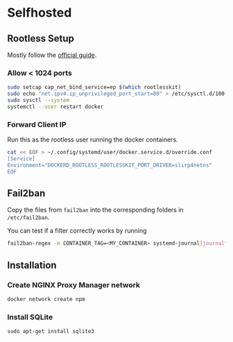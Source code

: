 # Selfhosted

## Rootless Setup

Mostly follow the [official guide](https://docs.docker.com/engine/security/rootless/).

### Allow < 1024 ports
```sh
sudo setcap cap_net_bind_service=ep $(which rootlesskit)
sudo echo "net.ipv4.ip_unprivileged_port_start=80" > /etc/sysctl.d/100-rootless-docker.conf
sudo sysctl --system
systemctl --user restart docker
```

### Forward Client IP
Run this as the rootless user running the docker containers.

```sh 
cat << EOF > ~/.config/systemd/user/docker.service.d/override.conf
[Service]
Environment="DOCKERD_ROOTLESS_ROOTLESSKIT_PORT_DRIVER=slirp4netns"
EOF 
```

## Fail2ban
Copy the files from `fail2ban` into the corresponding folders in `/etc/fail2ban`.

You can test if a filter correctly works by running

```sh
fail2ban-regex -m CONTAINER_TAG=<MY_CONTAINER> systemd-journal[journalflags=1] '<MY_REGEX>'
```

## Installation

### Create NGINX Proxy Manager network

```sh
docker network create npm
```
### Install SQLite

```
sudo apt-get install sqlite3
```
